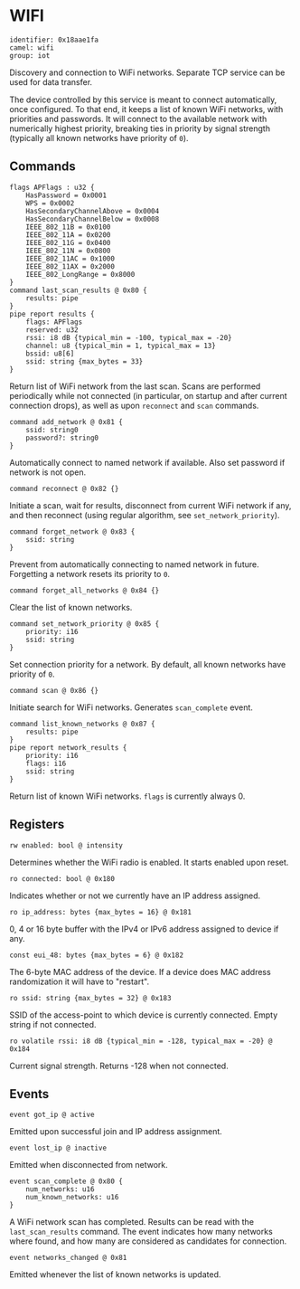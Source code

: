 # WIFI

    identifier: 0x18aae1fa
    camel: wifi
    group: iot

Discovery and connection to WiFi networks. Separate TCP service can be used for data transfer.

The device controlled by this service is meant to connect automatically, once configured.
To that end, it keeps a list of known WiFi networks, with priorities and passwords.
It will connect to the available network with numerically highest priority,
breaking ties in priority by signal strength (typically all known networks have priority of `0`).

## Commands

    flags APFlags : u32 {
        HasPassword = 0x0001
        WPS = 0x0002
        HasSecondaryChannelAbove = 0x0004
        HasSecondaryChannelBelow = 0x0008
        IEEE_802_11B = 0x0100
        IEEE_802_11A = 0x0200
        IEEE_802_11G = 0x0400
        IEEE_802_11N = 0x0800
        IEEE_802_11AC = 0x1000
        IEEE_802_11AX = 0x2000
        IEEE_802_LongRange = 0x8000
    }
    command last_scan_results @ 0x80 {
        results: pipe
    }
    pipe report results {
        flags: APFlags
        reserved: u32
        rssi: i8 dB {typical_min = -100, typical_max = -20}
        channel: u8 {typical_min = 1, typical_max = 13}
        bssid: u8[6]
        ssid: string {max_bytes = 33}
    }

Return list of WiFi network from the last scan.
Scans are performed periodically while not connected (in particular, on startup and after current connection drops),
as well as upon `reconnect` and `scan` commands.

    command add_network @ 0x81 {
        ssid: string0
        password?: string0
    }

Automatically connect to named network if available. Also set password if network is not open.

    command reconnect @ 0x82 {}

Initiate a scan, wait for results, disconnect from current WiFi network if any,
and then reconnect (using regular algorithm, see `set_network_priority`).

    command forget_network @ 0x83 {
        ssid: string
    }

Prevent from automatically connecting to named network in future.
Forgetting a network resets its priority to `0`.

    command forget_all_networks @ 0x84 {}

Clear the list of known networks.

    command set_network_priority @ 0x85 {
        priority: i16
        ssid: string
    }

Set connection priority for a network.
By default, all known networks have priority of `0`.

    command scan @ 0x86 {}

Initiate search for WiFi networks. Generates `scan_complete` event.

    command list_known_networks @ 0x87 {
        results: pipe
    }
    pipe report network_results {
        priority: i16
        flags: i16
        ssid: string
    }

Return list of known WiFi networks.
`flags` is currently always 0.

## Registers

    rw enabled: bool @ intensity

Determines whether the WiFi radio is enabled. It starts enabled upon reset.

    ro connected: bool @ 0x180

Indicates whether or not we currently have an IP address assigned.

    ro ip_address: bytes {max_bytes = 16} @ 0x181

0, 4 or 16 byte buffer with the IPv4 or IPv6 address assigned to device if any.

    const eui_48: bytes {max_bytes = 6} @ 0x182

The 6-byte MAC address of the device. If a device does MAC address randomization it will have to "restart".

    ro ssid: string {max_bytes = 32} @ 0x183

SSID of the access-point to which device is currently connected.
Empty string if not connected.

    ro volatile rssi: i8 dB {typical_min = -128, typical_max = -20} @ 0x184

Current signal strength. Returns -128 when not connected.

## Events

    event got_ip @ active

Emitted upon successful join and IP address assignment.

    event lost_ip @ inactive

Emitted when disconnected from network.

    event scan_complete @ 0x80 {
        num_networks: u16
        num_known_networks: u16
    }

A WiFi network scan has completed. Results can be read with the `last_scan_results` command.
The event indicates how many networks where found, and how many are considered
as candidates for connection.

    event networks_changed @ 0x81

Emitted whenever the list of known networks is updated.
